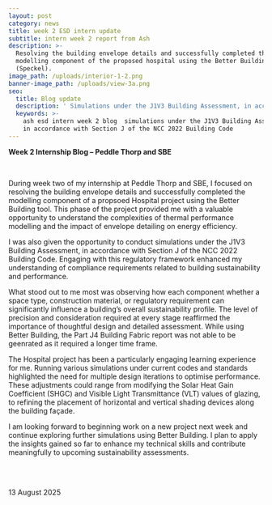 ```yaml
---
layout: post
category: news
title: week 2 ESD intern update
subtitle: intern week 2 report from Ash
description: >-
  Resolving the building envelope details and successfully completed the
  modelling component of the proposed hospital using the Better Building tool
  (Speckel).
image_path: /uploads/interior-1-2.png
banner-image_path: /uploads/view-3a.png
seo:
  title: Blog update
  description: ' Simulations under the J1V3 Building Assessment, in accordance with Section J of the NCC 2022 Building Code'
  keywords: >-
    ash esd intern week 2 blog  simulations under the J1V3 Building Assessment,
    in accordance with Section J of the NCC 2022 Building Code
---
```

**Week 2 Internship Blog – Peddle Thorp and SBE**

&nbsp;

During week two of my internship at Peddle Thorp and SBE, I focused on resolving the building envelope details and successfully completed the modelling component of a propsoed Hospital project using the Better Building tool. This phase of the project provided me with a valuable opportunity to understand the complexities of thermal performance modelling and the impact of envelope detailing on energy efficiency.

I was also given the opportunity to conduct simulations under the J1V3 Building Assessment, in accordance with Section J of the NCC 2022 Building Code. Engaging with this regulatory framework enhanced my understanding of compliance requirements related to building sustainability and performance.

What stood out to me most was observing how each component whether a space type, construction material, or regulatory requirement can significantly influence a building’s overall sustainability profile. The level of precision and consideration required at every stage reaffirmed the importance of thoughtful design and detailed assessment. While using Better Building, the Part J4 Building Fabric report was not able to be geenrated as it required a longer time frame.

The Hospital project has been a particularly engaging learning experience for me. Running various simulations under current codes and standards highlighted the need for multiple design iterations to optimise performance. These adjustments could range from modifying the Solar Heat Gain Coefficient (SHGC) and Visible Light Transmittance (VLT) values of glazing, to refining the placement of horizontal and vertical shading devices along the building façade.

I am looking forward to beginning work on a new project next week and continue exploring further simulations using Better Building. I plan to apply the insights gained so far to enhance my technical skills and contribute meaningfully to upcoming sustainability assessments.

<br><br>

13 August 2025